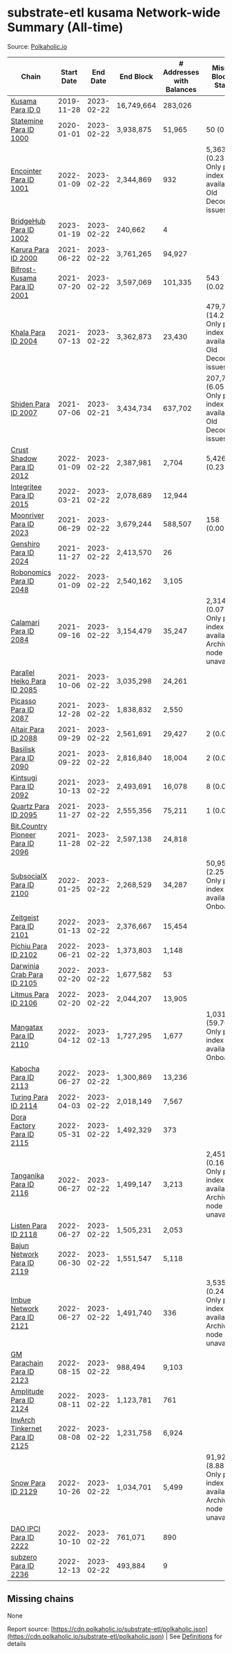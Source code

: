 # substrate-etl kusama Network-wide Summary (All-time)

Source: [Polkaholic.io](https://polkaholic.io)


| Chain            | Start Date | End Date | End Block | # Addresses with Balances | Missing Blocks / Status |
| ---------------- | ---------- | ---------| --------- | ------------------------- | ----------------------- |
| [Kusama Para ID 0](/kusama/0-kusama) | 2019-11-28 | 2023-02-22 | 16,749,664 |  283,026 |    |
| [Statemine Para ID 1000](/kusama/1000-statemine) | 2020-01-01 | 2023-02-22 | 3,938,875 |  51,965 | 50 (0.00%)  |
| [Encointer Para ID 1001](/kusama/1001-encointer) | 2022-01-09 | 2023-02-22 | 2,344,869 |  932 | 5,363 (0.23%) Only partial index available: Old Decoding issues |
| [BridgeHub Para ID 1002](/kusama/1002-bridgehub) | 2023-01-19 | 2023-02-22 | 240,662 |  4 |    |
| [Karura Para ID 2000](/kusama/2000-karura) | 2021-06-22 | 2023-02-22 | 3,761,265 |  94,927 |    |
| [Bifrost-Kusama Para ID 2001](/kusama/2001-bifrost-ksm) | 2021-07-20 | 2023-02-22 | 3,597,069 |  101,335 | 543 (0.02%)  |
| [Khala Para ID 2004](/kusama/2004-khala) | 2021-07-13 | 2023-02-22 | 3,362,873 |  23,430 | 479,738 (14.27%) Only partial index available: Old Decoding issues |
| [Shiden Para ID 2007](/kusama/2007-shiden) | 2021-07-06 | 2023-02-21 | 3,434,734 |  637,702 | 207,798 (6.05%) Only partial index available: Old Decoding issues |
| [Crust Shadow Para ID 2012](/kusama/2012-shadow) | 2022-01-09 | 2023-02-22 | 2,387,981 |  2,704 | 5,426 (0.23%)  |
| [Integritee Para ID 2015](/kusama/2015-integritee) | 2022-03-21 | 2023-02-22 | 2,078,689 |  12,944 |    |
| [Moonriver Para ID 2023](/kusama/2023-moonriver) | 2021-06-29 | 2023-02-22 | 3,679,244 |  588,507 | 158 (0.00%)  |
| [Genshiro Para ID 2024](/kusama/2024-genshiro) | 2021-11-27 | 2023-02-22 | 2,413,570 |  26 |    |
| [Robonomics Para ID 2048](/kusama/2048-robonomics) | 2022-01-09 | 2023-02-22 | 2,540,162 |  3,105 |    |
| [Calamari Para ID 2084](/kusama/2084-calamari) | 2021-09-16 | 2023-02-22 | 3,154,479 |  35,247 | 2,314 (0.07%) Only partial index available: Archive node unavailable |
| [Parallel Heiko Para ID 2085](/kusama/2085-parallel-heiko) | 2021-10-06 | 2023-02-22 | 3,035,298 |  24,261 |    |
| [Picasso Para ID 2087](/kusama/2087-picasso) | 2021-12-28 | 2023-02-22 | 1,838,832 |  2,550 |    |
| [Altair Para ID 2088](/kusama/2088-altair) | 2021-09-29 | 2023-02-22 | 2,561,691 |  29,427 | 2 (0.00%)  |
| [Basilisk Para ID 2090](/kusama/2090-basilisk) | 2021-09-22 | 2023-02-22 | 2,816,840 |  18,004 | 2 (0.00%)  |
| [Kintsugi Para ID 2092](/kusama/2092-kintsugi) | 2021-10-13 | 2023-02-22 | 2,493,691 |  16,078 | 8 (0.00%)  |
| [Quartz Para ID 2095](/kusama/2095-quartz) | 2021-11-27 | 2023-02-22 | 2,555,356 |  75,211 | 1 (0.00%)  |
| [Bit.Country Pioneer Para ID 2096](/kusama/2096-bitcountrypioneer) | 2021-11-28 | 2023-02-22 | 2,597,138 |  24,818 |    |
| [SubsocialX Para ID 2100](/kusama/2100-subsocialx) | 2022-01-25 | 2023-02-22 | 2,268,529 |  34,287 | 50,950 (2.25%) Only partial index available: Onboarding |
| [Zeitgeist Para ID 2101](/kusama/2101-zeitgeist) | 2022-01-13 | 2023-02-22 | 2,376,667 |  15,454 |    |
| [Pichiu Para ID 2102](/kusama/2102-pichiu) | 2022-06-21 | 2023-02-22 | 1,373,803 |  1,148 |    |
| [Darwinia Crab Para ID 2105](/kusama/2105-crab) | 2022-02-20 | 2023-02-22 | 1,677,582 |  53 |    |
| [Litmus Para ID 2106](/kusama/2106-litmus) | 2022-02-20 | 2023-02-22 | 2,044,207 |  13,905 |    |
| [Mangatax Para ID 2110](/kusama/2110-mangatax) | 2022-04-12 | 2023-02-13 | 1,727,295 |  1,677 | 1,031,158 (59.70%) Only partial index available: Onboarding |
| [Kabocha Para ID 2113](/kusama/2113-kabocha) | 2022-06-27 | 2023-02-22 | 1,300,869 |  13,236 |    |
| [Turing Para ID 2114](/kusama/2114-turing) | 2022-04-03 | 2023-02-22 | 2,018,149 |  7,567 |    |
| [Dora Factory Para ID 2115](/kusama/2115-dorafactory) | 2022-05-31 | 2023-02-22 | 1,492,329 |  373 |    |
| [Tanganika Para ID 2116](/kusama/2116-tanganika) | 2022-06-27 | 2023-02-22 | 1,499,147 |  3,213 | 2,451 (0.16%) Only partial index available: Archive node unavailable |
| [Listen Para ID 2118](/kusama/2118-listen) | 2022-06-27 | 2023-02-22 | 1,505,231 |  2,053 |    |
| [Bajun Network Para ID 2119](/kusama/2119-bajun) | 2022-06-30 | 2023-02-22 | 1,551,547 |  5,118 |    |
| [Imbue Network Para ID 2121](/kusama/2121-imbue) | 2022-06-27 | 2023-02-22 | 1,491,740 |  336 | 3,535 (0.24%) Only partial index available: Archive node unavailable |
| [GM Parachain Para ID 2123](/kusama/2123-gm) | 2022-08-15 | 2023-02-22 | 988,494 |  9,103 |    |
| [Amplitude Para ID 2124](/kusama/2124-amplitude) | 2022-08-11 | 2023-02-22 | 1,123,781 |  761 |    |
| [InvArch Tinkernet Para ID 2125](/kusama/2125-tinkernet) | 2022-08-08 | 2023-02-22 | 1,231,758 |  6,924 |    |
| [Snow Para ID 2129](/kusama/2129-snow) | 2022-10-26 | 2023-02-22 | 1,034,701 |  5,499 | 91,926 (8.88%) Only partial index available: Archive node unavailable |
| [DAO IPCI Para ID 2222](/kusama/2222-daoipci) | 2022-10-10 | 2023-02-22 | 761,071 |  890 |    |
| [subzero Para ID 2236](/kusama/2236-subzero) | 2022-12-13 | 2023-02-22 | 493,884 |  9 |    |

## Missing chains


None

Report source: [https://cdn.polkaholic.io/substrate-etl/polkaholic.json](https://cdn.polkaholic.io/substrate-etl/polkaholic.json) | See [Definitions](/DEFINITIONS.md) for details
